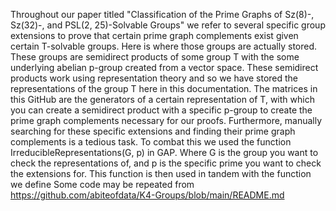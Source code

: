 Throughout our paper titled "Classification of the Prime Graphs of Sz(8)-, Sz(32)-, and PSL(2, 25)-Solvable Groups" we refer to several specific group extensions to prove that certain prime graph complements exist given certain T-solvable groups. Here is where those groups are actually stored. These groups are semidirect products of some group T with the some underlying abelian p-group created from a vector space. These semidirect products work using representation theory and so we have stored the representations of the group T here in this documentation. The matrices in this GitHub are the generators of a certain representation of T, with which you can create a semidirect product with a specific p-group to create the prime graph complements necessary for our proofs.
Furthermore, manually searching for these specific extensions and finding their prime graph complements is a tedious task. To combat this we used the function IrreducibleRepresentations(G, p) in GAP. Where G is the group you want to check the representations of, and p is the specific prime you want to check the extensions for. This function is then used in tandem with the function we define 
Some code may be repeated from https://github.com/abiteofdata/K4-Groups/blob/main/README.md 
